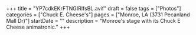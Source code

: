 +++
title = "YP7cdkEKrFTNGIRlfsBL.avif"
draft = false
tags = ["Photos"]
categories = ["Chuck E. Cheese's"]
pages = ["Monroe, LA (3731 Pecanland Mall Dr)"]
startDate = ""
description = "Monroe's stage with its Chuck E Cheese animatronic."
+++
